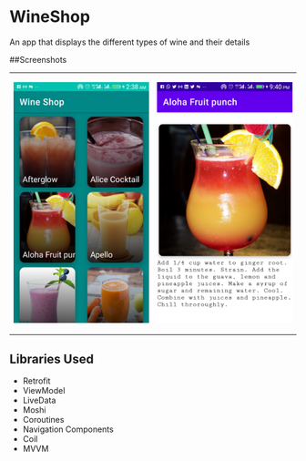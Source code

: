 # WineShop
An app that displays the different types of wine and their details



##Screenshots
<table>
  <tr>
  
 <td>
     
  ![HomeScreen](https://github.com/peculiaruc/WineShop/blob/master/screenshops/device-2021-05-30-023821.png) 
         
 </td>
   
  <td>
   
  ![DetailScreen](https://github.com/peculiaruc/WineShop/blob/master/screenshops/device-2021-05-28-214021.png) 
       
 </td>
 
 </tr>
</table>

## Libraries Used

* Retrofit
* ViewModel
* LiveData
* Moshi
* Coroutines
* Navigation Components
* Coil
* MVVM
